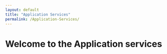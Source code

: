 ```yaml
---
layout: default
title: "Application Services"
permalink: /Application-Services/
---
```

# Welcome to the Application services
